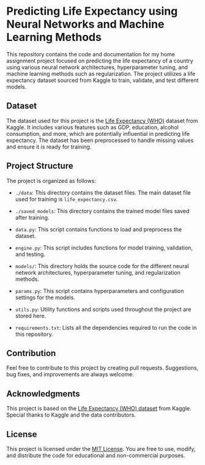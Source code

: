 # Predicting Life Expectancy using Neural Networks and Machine Learning Methods

This repository contains the code and documentation for my home assignment project focused on predicting the life expectancy of a country using various neural network architectures, hyperparameter tuning, and machine learning methods such as regularization. The project utilizes a life expectancy dataset sourced from Kaggle to train, validate, and test different models.

## Dataset

The dataset used for this project is the [Life Expectancy (WHO)](https://www.kaggle.com/kumarajarshi/life-expectancy-who) dataset from Kaggle. It includes various features such as GDP, education, alcohol consumption, and more, which are potentially influential in predicting life expectancy. The dataset has been preprocessed to handle missing values and ensure it is ready for training.

## Project Structure

The project is organized as follows:

- `./data`: This directory contains the dataset files. The main dataset file used for training is `life_expectancy.csv`.

- `./saved_models`: This directory contains the trained model files saved after training.

- `data.py`: This script contains functions to load and preprocess the dataset.

- `engine.py`: This script includes functions for model training, validation, and testing.

- `models/`: This directory holds the source code for the different neural network architectures, hyperparameter tuning, and regularization methods.

- `params.py`: This script contains hyperparameters and configuration settings for the models.

- `utils.py`: Utility functions and scripts used throughout the project are stored here.

- `requirements.txt`: Lists all the dependencies required to run the code in this repository.

## Contribution

Feel free to contribute to this project by creating pull requests. Suggestions, bug fixes, and improvements are always welcome.

## Acknowledgments

This project is based on the [Life Expectancy (WHO) dataset](https://www.kaggle.com/kumarajarshi/life-expectancy-who) from Kaggle. Special thanks to Kaggle and the data contributors.

## License

This project is licensed under the [MIT License](LICENSE). You are free to use, modify, and distribute the code for educational and non-commercial purposes.
